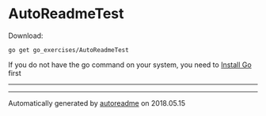# AutoReadmeTest


Download:
```shell
go get go_exercises/AutoReadmeTest
```

If you do not have the go command on your system, you need to [Install Go](http://golang.org/doc/install) first

* * *


* * *
Automatically generated by [autoreadme](https://github.com/jimmyfrasche/autoreadme) on 2018.05.15
